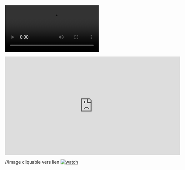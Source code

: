 ![patate](Videos/vdo.mp4) 

<iframe width="560" height="315" src="https://www.youtube.com/embed/lX3bpuLK_Sg" title="YouTube video player" frameborder="0" allow="accelerometer; autoplay; clipboard-write; encrypted-media; gyroscope; picture-in-picture" allowfullscreen></iframe>

//Image cliquable vers lien
[![watch](Images/Carteheuristique.jpg)](https://www.youtube.com/watch?v=VTgADEXQAGs&list=RDMMVTgADEXQAGs&start_radio=1)
